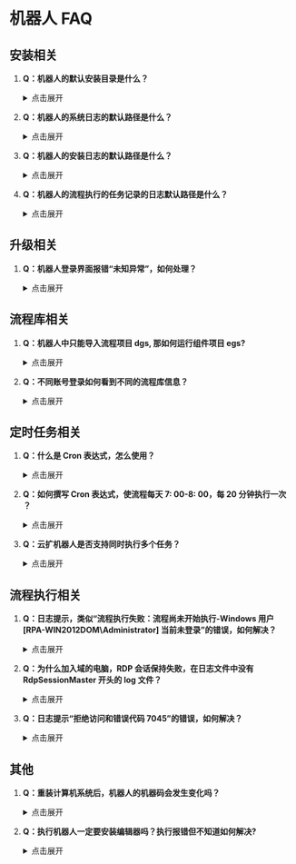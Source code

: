 # 机器人 FAQ

## 安装相关

1. **Q：机器人的默认安装目录是什么？**

    <details>

    <summary> 点击展开 </summary>

    **A：** `%programfiles(x86)%\Encoo Robot`

    </details>

2. **Q：机器人的系统日志的默认路径是什么？**

    <details>

    <summary> 点击展开 </summary>

    **A：** `%programfiles(x86)%\Encoo Robot\Logs`。

    </details>

3. **Q：机器人的安装日志的默认路径是什么？**

    <details>

    <summary> 点击展开 </summary>

    **A：** `%UserProfile%\AppData\Local\Encoo\Installation`。

    </details>

4. **Q：机器人的流程执行的任务记录的日志默认路径是什么？**

    <details>

    <summary> 点击展开 </summary>

     **A：** `%UserProfile%\AppData\Local\Encoo\Encoo Robot\JobLogs`。

    </details>

## 升级相关

1. **Q：机器人登录界面报错“未知异常”，如何处理？**

    <details>

    <summary> 点击展开 </summary>

     **A：** 一般情况下是机器人版本与控制台版本不匹配导致，如果是 V3 控制台的私有化用户，需要联系对应的实施退回与之匹配的机器人版本。

    </details>

## 流程库相关

1. **Q：机器人中只能导入流程项目 dgs, 那如何运行组件项目 egs?**

    <details>

    <summary> 点击展开 </summary>

    **A：** 组件项目不能运行的，组件项目相当于一个组件包，需要用流程项目在组件市场去安装这个组件项目，然后把这个组件拖入到流程里面去使用。

    </details>

2. **Q：不同账号登录如何看到不同的流程库信息？**

    <details>

    <summary> 点击展开 </summary>

    **A：** 可在控制台的“RPA 中心 > 流程包管理”中查看。

    </details>

## 定时任务相关

1. **Q：什么是 Cron 表达式，怎么使用？**

    <details>

    <summary> 点击展开 </summary>

    **A：** 具体可参见 [Cron 表达式详解](https://www.cnblogs.com/yanghj010/p/10875151.html?wework_cfm_code=MEUlenv2IN4vo7D10vYW9eLlYMwLm8xSqDjffgjTGvQ9iGFipvqTLczAoPP5NOEVCs1L7n3RwewZnUC0CAW8z5BR%2F0XT3rI9tRzw6tr0hUp3XrxcSQT3cCY%3D)。

    </details>

2. **Q：如何撰写 Cron 表达式，使流程每天 7: 00-8: 00，每 20 分钟执行一次 ？**

    <details>

    <summary> 点击展开 </summary>

    **A：** `0 0/20 7,8 * * ?`，可参见 [在线 Cron 表达式生成器](https://www.bejson.com/othertools/cron/)。

    </details>

3. **Q：云扩机器人是否支持同时执行多个任务？**

    <details>

    <summary> 点击展开 </summary>

    **A：** 任务只能一个一个地运行，处理完一个任务才能处理其它任务。

    </details>

## 流程执行相关

1. **Q：日志提示，类似“流程执行失败：流程尚未开始执行-Windows 用户 [RPA-WIN2012DOM\Administrator] 当前未登录”的错误，如何解决？**

    <details>

    <summary> 点击展开 </summary>

    **A:** 勾选机器人“设置”中的“RDP 远程”选项，详情参见 [RDP 远程](../Robot/Settings/Basic.md)。

    </details>

2. **Q：为什么加入域的电脑，RDP 会话保持失败，在日志文件中没有 RdpSessionMaster 开头的 log 文件？**

    <details>

    <summary> 点击展开 </summary>

    **A:** 在当前电脑的“Windows 设置 > 更新和安全”中，保证“Windows 更新”补丁为最新。

    </details>

3. **Q：日志提示“拒绝访问和错误代码 7045”的错误，如何解决？**

    <details>

    <summary> 点击展开 </summary>

    **A：** 在当前电脑的“Windows 设置 > 远程桌面”中，将当前用户添加至远程用户中。

    ![添加远程用户](https://docimages.blob.core.chinacloudapi.cn/images/Robot/7045.png)

    </details>

## 其他

1. **Q：重装计算机系统后，机器人的机器码会发生变化吗？**

    <details>

    <summary> 点击展开 </summary>

    **A:** 会发生变化。机器人的机器码在不同 Windows 用户下是不同的，而重装了系统后，用户信息就没有了，所以机器码也会发生变化。

    </details>

2. **Q：执行机器人一定要安装编辑器吗？执行报错但不知道如何解决?**

    <details>

    <summary> 点击展开 </summary>

    ![执行机器人](https://docimages.blob.core.chinacloudapi.cn/images/Robot/executerobot20210825.png)

    **A：** 可以不安装编辑器，尝试重启“Encoo Robot Service”服务。

    ![机器人服务](https://docimages.blob.core.chinacloudapi.cn/images/Robot/robotservice20210825.png)

    </details>
